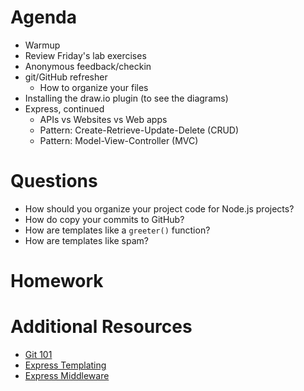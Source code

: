 # Agenda

- Warmup
- Review Friday's lab exercises
- Anonymous feedback/checkin
- git/GitHub refresher
    - How to organize your files
- Installing the draw.io plugin (to see the diagrams)
- Express, continued
    - APIs vs Websites vs Web apps
    - Pattern: Create-Retrieve-Update-Delete (CRUD)
    - Pattern: Model-View-Controller (MVC)

# Questions

- How should you organize your project code for Node.js projects?
- How do copy your commits to GitHub?
- How are templates like a `greeter()` function?
- How are templates like spam?

# Homework


# Additional Resources

- [Git 101](https://learn.digitalcrafts.com/immersive/lessons/dev-fundamentals/git-101/#learning-objectives)
- [Express Templating](https://learn.digitalcrafts.com/immersive/lessons/back-end-foundations/express-template-engine/#learning-objectives)
- [Express Middleware](https://learn.digitalcrafts.com/immersive/lessons/back-end-foundations/express-middleware/#learning-objectives)
